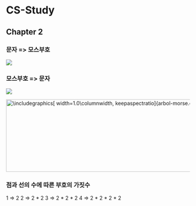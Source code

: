 # CS-Study
## Chapter 2


### 문자 => 모스부호

<img src="https://mblogthumb-phinf.pstatic.net/20130418_115/kjongdo_1366261570238CSg8F_JPEG/%B8%F0%BD%BA%C4%DA%B5%E5.jpg?type=w2" largesrc="javascript:location.href='https://mblogthumb-phinf.pstatic.net/20130418_115/kjongdo_1366261570238CSg8F_JPEG/%B8%F0%BD%BA%C4%DA%B5%E5.jpg?type=w2'" id="img_1" data-top="787.234375" style="visibility: visible;">



### 모스부호 => 문자

<img class="img-responsive center-block" src="https://ichi.pro/assets/images/max/724/1*BO6hbOcv6WCU2iMWoBndZw.png">

<img width="550" height="198" align="BOTTOM" border="0" src="img6.gif" alt="\includegraphics[ width=1.0\columnwidth,
keepaspectratio]{arbol-morse.eps}">

### 점과 선의 수에 따른 부호의 가짓수

1 => 2
2 => 2 * 2
3 => 2 * 2 * 2
4 => 2 * 2 * 2 * 2
